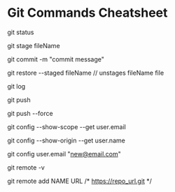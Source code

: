 # Git Commands Cheatsheet

git status

git stage fileName

git commit -m "commit message"

git restore --staged fileName // unstages fileName file

git log

git push

git push --force

git config --show-scope --get user.email

git config --show-origin --get user.name

git config user.email "new@email.com"

git remote -v

git remote add NAME URL /* https://repo_url.git */
